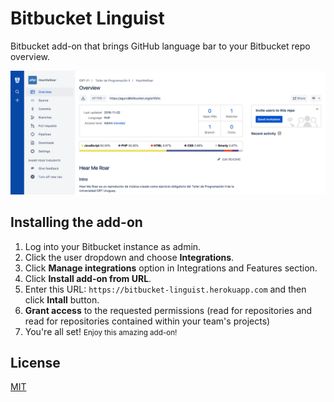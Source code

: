# Bitbucket Linguist

Bitbucket add-on that brings GitHub language bar to your Bitbucket repo overview.

<p align="center">
  <img src="docs/screenshot.png" alt="Bitbucket overview with Bitbucket Linguist" />
</p>

## Installing the add-on

1. Log into your Bitbucket instance as admin.
2. Click the user dropdown and choose **Integrations**.
3. Click **Manage integrations** option in Integrations and Features section.
4. Click **Install add-on from URL**.
5. Enter this URL: `https://bitbucket-linguist.herokuapp.com` and then click **Intall** button.
6. **Grant access** to the requested permissions (read for repositories and read for repositories contained within your team's projects)
7. You're all set! <small>Enjoy this amazing add-on!</small>

## License

[MIT](LICENSE.txt)
